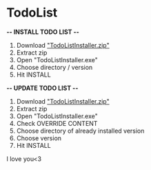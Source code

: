 # TodoList

**-- INSTALL TODO LIST --**

1. Download ["TodoListInstaller.zip"](TodoListInstaller.zip)
2. Extract zip
3. Open "TodoListInstaller.exe"
4. Choose directory / version
5. Hit INSTALL

**-- UPDATE TODO LIST --**

1. Download ["TodoListInstaller.zip"](TodoListInstaller.zip)
2. Extract zip
3. Open "TodoListInstaller.exe"
4. Check OVERRIDE CONTENT
5. Choose directory of already installed version
6. Choose version
7. Hit INSTALL










I love you<3
